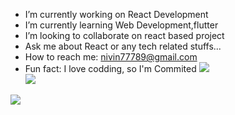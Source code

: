 - I’m currently working on React Development
- I’m currently learning Web Development,flutter
- I’m looking to collaborate on react based project
- Ask me about React or any tech related stuffs...
- How to reach me: nivin77789@gmail.com
- Fun fact: I love codding, so I'm Commited
<img src="https://github-readme-streak-stats.herokuapp.com?user=nivin77789&theme=github-dark&hide_border=true&date_format=M%20j%5B%2C%20Y%5D">  <nobr>  
  <img src="https://github-readme-stats.vercel.app/api?username=nivin77789&show_icons=true&theme=github_dark&hide_border=true">
<img src="https://github-readme-stats.vercel.app/api/top-langs/?username=nivin77789&layout=compact&theme=github_dark&hide_border=true">

